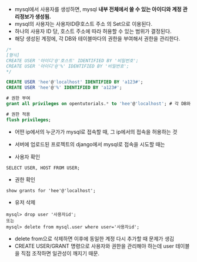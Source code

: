 
- mysql에서 사용자를 생성하면, mysql **내부 전체에서 쓸 수 있는 아이디와 계정 관리정보가 생성됨.**  
- mysql의 사용자는 사용자ID@호스트 주소 의 Set으로 이용된다.
- 하나의 사용자 ID 당, 호스트 주소에 따라 허용할 수 있는 범위가 결정된다.
- 해당 생성된 계정에, 각 DB와 테이블마다의 권한을 부여해서 권한을 관리한다.

```sql
/*
[형식]
CREATE USER '아이디'@'호스트' IDENTIFIED BY '비밀번호'; 
CREATE USER '아이디'@'%' IDENTIFIED BY '비밀번호';
*/

CREATE USER 'hee'@'localhost' IDENTIFIED BY 'a123#';
CREATE USER 'hee'@'%' IDENTIFIED BY 'a123#';

# 권한 부여
grant all privileges on opentutorials.* to 'hee'@'localhost'; # 각 DB와 테이블마다 권한을 따로 부여할 수 있다. 

# 권한 적용
flush privileges;
```
- 어떤 ip에서의 누군가가 mysql로 접속할 때, 그 ip에서의 접속을 허용하는 것 
- 서버에 업로드된 프로젝트의 django에서 mysql로 접속을 시도할 때는 

- 사용자 확인
```
SELECT USER, HOST FROM USER;
```


- 권한 확인
```
show grants for 'hee'@'localhost';
```

- 유저 삭제 
```
mysql> drop user '사용자id';
또는
mysql> delete from mysql.user where user='사용자id';
```

- delete from으로 삭제하면 이후에 동일한 계정 다시 추가할 때 문제가 생김
- CREATE USER/GRANT 명령으로 사용자와 권한을 관리해야 하는데 user 테이블을 직접 조작하면 일관성이 깨지기 때문.


